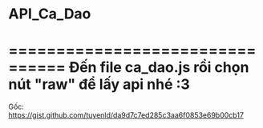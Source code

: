 # API_Ca_Dao
================================
Đến file ca_dao.js rồi chọn nút "raw" để lấy api nhé :3
================================
Gốc: https://gist.github.com/tuyenld/da9d7c7ed285c3aa6f0853e69b00cb17
